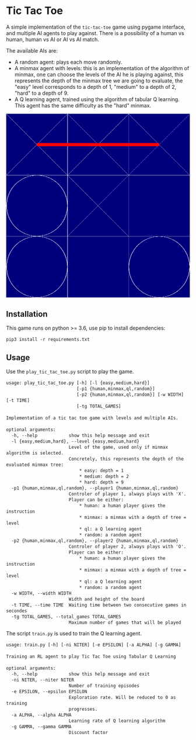 # Tic Tac Toe
A simple implementation of the `tic-tac-toe` game using pygame interface, and multiple AI agents to play against. There is a possibility of a human vs human, human vs AI or AI vs AI match.

The available AIs are:

 - A random agent: plays each move randomly.
 - A minmax agent with levels: this is an implementation of the algorithm of minmax, one can choose the levels of the AI he is playing against, this represents the depth of the minmax tree we are going to evaluate, the "easy" level corresponds to a depth of 1, "medium" to a depth of 2, "hard" to a depth of 9.
 - A Q learning agent, trained using the algorithm of tabular Q learning. This agent has the same difficulty as the "hard" minmax.

<div align="center">

![](image.png)

</div>

## Installation
This game runs on python >= 3.6, use pip to install dependencies:
```
pip3 install -r requirements.txt
```

## Usage
Use the `play_tic_tac_toe.py` script to play the game.
```
usage: play_tic_tac_toe.py [-h] [-l {easy,medium,hard}]
                           [-p1 {human,minmax,ql,random}]
                           [-p2 {human,minmax,ql,random}] [-w WIDTH] [-t TIME]
                           [-tg TOTAL_GAMES]

Implementation of a tic tac toe game with levels and multiple AIs.

optional arguments:
  -h, --help            show this help message and exit
  -l {easy,medium,hard}, --level {easy,medium,hard}
                        Level of the game, used only if minmax algorithm is selected.
                        Concretely, this represents the depth of the evaluated minmax tree:
                            * easy: depth = 1
                            * medium: depth = 2
                            * hard: depth = 9
  -p1 {human,minmax,ql,random}, --player1 {human,minmax,ql,random}
                        Controler of player 1, always plays with 'X'.
                        Player can be either:
                            * human: a human player gives the instruction
                            * minmax: a minmax with a depth of tree = level
                            * ql: a Q learning agent
                            * random: a random agent
  -p2 {human,minmax,ql,random}, --player2 {human,minmax,ql,random}
                        Controler of player 2, always plays with 'O'.
                        Player can be either:
                            * human: a human player gives the instruction
                            * minmax: a minmax with a depth of tree = level
                            * ql: a Q learning agent
                            * random: a random agent
  -w WIDTH, --width WIDTH
                        Width and height of the board
  -t TIME, --time TIME  Waiting time between two consecutive games in secondes
  -tg TOTAL_GAMES, --total_games TOTAL_GAMES
                        Maximum number of games that will be played
```

The script `train.py` is used to train the Q learning agent.
```
usage: train.py [-h] [-ni NITER] [-e EPSILON] [-a ALPHA] [-g GAMMA]

Training an RL agent to play Tic Tac Toe using Tabular Q Learning

optional arguments:
  -h, --help            show this help message and exit
  -ni NITER, --niter NITER
                        Number of training episodes
  -e EPSILON, --epsilon EPSILON
                        Exploration rate. Will be reduced to 0 as training
                        progresses.
  -a ALPHA, --alpha ALPHA
                        Learning rate of Q learning algorithm
  -g GAMMA, --gamma GAMMA
                        Discount factor
```